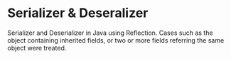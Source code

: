# Serializer & Deseralizer

Serializer and Deserializer in Java using Reflection. Cases such as the object containing inherited fields, or two or more fields referring the same object were treated.
